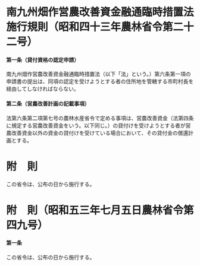 # 南九州畑作営農改善資金融通臨時措置法施行規則（昭和四十三年農林省令第二十二号）
#### 第一条（貸付資格の認定申請）
南九州畑作営農改善資金融通臨時措置法（以下「法」という。）第六条第一項の申請書の提出は、同項の認定を受けようとする者の住所地を管轄する市町村長を経由してしなければならない。
#### 第二条（営農改善計画の記載事項）
法第六条第二項第七号の農林水産省令で定める事項は、営農改善資金（法第四条に規定する営農改善資金をいう。以下同じ。）の貸付けを受けようとする者が営農改善資金以外の資金の貸付けを受けている場合において、その貸付金の償還計画とする。
# 附　則
この省令は、公布の日から施行する。
# 附　則（昭和五三年七月五日農林省令第四九号）
#### 第一条
この省令は、公布の日から施行する。
